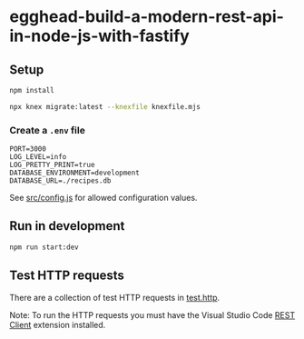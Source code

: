 # egghead-build-a-modern-rest-api-in-node-js-with-fastify

## Setup

```bash
npm install

npx knex migrate:latest --knexfile knexfile.mjs
```

### Create a `.env` file

```
PORT=3000
LOG_LEVEL=info
LOG_PRETTY_PRINT=true
DATABASE_ENVIRONMENT=development
DATABASE_URL=./recipes.db
```

See [src/config.js](src/config.js) for allowed configuration values.

## Run in development

```bash
npm run start:dev
```

## Test HTTP requests

There are a collection of test HTTP requests in [test.http](test.http).

Note: To run the HTTP requests you must have the Visual Studio Code [REST Client](https://marketplace.visualstudio.com/items?itemName=humao.rest-client) extension installed.
